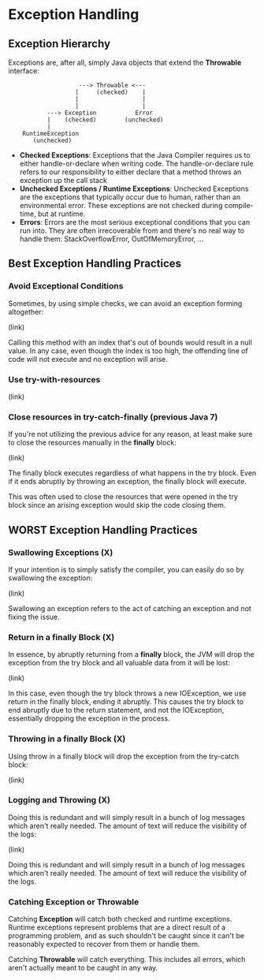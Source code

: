 # Exception Handling

## Exception Hierarchy

Exceptions are, after all, simply Java objects that extend the **Throwable** interface:

```
                    ---> Throwable <--- 
                   |     (checked)    |
                   |                  |
                   |                  |
           ---> Exception           Error
           |    (checked)        (unchecked)
           |
    RuntimeException
       (unchecked)
```

* **Checked Exceptions**: Exceptions that the Java Compiler requires us to either handle-or-declare when writing code. The handle-or-declare rule refers to our responsibility to either declare that a method throws an exception up the call stack
* **Unchecked Exceptions / Runtime Exceptions**: Unchecked Exceptions are the exceptions that typically occur due to human, rather than an environmental error. These exceptions are not checked during compile-time, but at runtime.
* **Errors**: Errors are the most serious exceptional conditions that you can run into. They are often irrecoverable from and there's no real way to handle them: StackOverflowError, OutOfMemoryError, ...

## Best Exception Handling Practices

### Avoid Exceptional Conditions

Sometimes, by using simple checks, we can avoid an exception forming altogether:

(link)

Calling this method with an index that's out of bounds would result in a null value. In any case, even though the index is too high, the offending line of code will not execute and no exception will arise.

### Use try-with-resources

(link)

### Close resources in try-catch-finally (previous Java 7)

If you're not utilizing the previous advice for any reason, at least make sure to close the resources manually in the **finally** block:

(link)

The finally block executes regardless of what happens in the try block. Even if it ends abruptly by throwing an exception, the finally block will execute.

This was often used to close the resources that were opened in the try block since an arising exception would skip the code closing them.

## **WORST** Exception Handling Practices

### Swallowing Exceptions (X)

If your intention is to simply satisfy the compiler, you can easily do so by swallowing the exception:

(link)

Swallowing an exception refers to the act of catching an exception and not fixing the issue.

### Return in a finally Block (X)

In essence, by abruptly returning from a **finally** block, the JVM will drop the exception from the try block and all valuable data from it will be lost:

(link)

In this case, even though the try block throws a new IOException, we use return in the finally block, ending it abruptly. This causes the try block to end abruptly due to the return statement, and not the IOException, essentially dropping the exception in the process.

### Throwing in a finally Block (X)

Using throw in a finally block will drop the exception from the try-catch block:

(link)

### Logging and Throwing (X)

Doing this is redundant and will simply result in a bunch of log messages which aren't really needed. The amount of text will reduce the visibility of the logs:

(link)

Doing this is redundant and will simply result in a bunch of log messages which aren't really needed. The amount of text will reduce the visibility of the logs.

### Catching Exception or Throwable

Catching **Exception** will catch both checked and runtime exceptions. Runtime exceptions represent problems that are a direct result of a programming problem, and as such shouldn't be caught since it can't be reasonably expected to recover from them or handle them.

Catching **Throwable** will catch everything. This includes all errors, which aren't actually meant to be caught in any way.